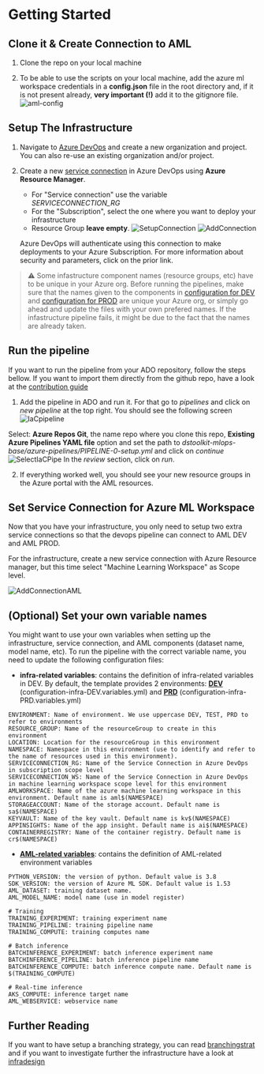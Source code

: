 # Getting Started

## Clone it & Create Connection to AML

1. Clone the repo on your local machine

2. To be able to use the scripts on your local machine, add the azure ml workspace credentials in a **config.json** file in the root directory and, if it is not present already, **very important (!)** add it to the gitignore file.\
   ![aml-config](./../media/azureml_config.png)

## Setup The Infrastructure

1. Navigate to [Azure DevOps](http://dev.azure.com/) and create a new organization and project. You can also re-use an existing organization and/or project.

2. Create a new [service connection](https://docs.microsoft.com/en-us/azure/devops/pipelines/library/service-endpoints?view=azure-devops&tabs=yaml) in Azure DevOps using **Azure Resource Manager**. 
   - For "Service connection" use the variable *SERVICECONNECTION_RG*
   - For the "Subscription", select the one where you want to deploy your infrastructure
   - Resource Group **leave empty**.
   ![SetupConnection](../media/create_service_connection.png) ![AddConnection](../media/new_connection.png)
   
   Azure DevOps will authenticate using this connection to make deployments to your Azure Subscription. For more information about security and parameters, click on the prior link.

> ⚠️ Some infastructure component names (resource groups, etc) have to be unique in your Azure org. Before running the pipelines, make sure that the names given to the components in [configuration for DEV](../../configuration/configuration-infra-DEV.variables.yml) and [configuration for PROD](../../configuration/configuration-infra-PRD.variables.yml) are unique your Azure org, or simply go ahead and update the files with your own prefered names. If the infastructure pipeline fails, it might be due to the fact that the names are already taken.

## Run the pipeline

If you want to run the pipeline from your ADO repository, follow the steps bellow. If you want to import them directly from the github repo, have a look at the [contribution guide](../../CONTRIBUTING.md)

1. Add the pipeline in ADO and run it. For that go to _pipelines_ and click on _new pipeline_ at the top right. You should see the following screen ![IaCpipeline](../media/build-connect.png)

Select: **Azure Repos Git**, the name repo where you clone this repo, **Existing Azure Pipelines YAML file** option and set the path to _dstoolkit-mlops-base/azure-pipelines/PIPELINE-0-setup.yml_ and click on _continue_ ![SelectIaCPipe](../media/select-iac-pipeline.png) In the _review_ section, click on _run_.

2. If everything worked well, you should see your new resource groups in the Azure portal with the AML resources.

## Set Service Connection for Azure ML Workspace

Now that you have your infrastructure, you only need to setup two extra service connections so that the devops pipeline can connect to AML DEV and AML PROD.

For the infrastructure, create a new service connection with Azure Resource manager, but this time select "Machine Learning Workspace" as Scope level.

![AddConnectionAML](../../docs/media/create_service_connection_aml.png)

## (Optional) Set your own variable names

You might want to use your own variables when setting up the infrastructure, service connection, and AML components (dataset name, model name, etc). To run the pipeline with the correct variable name, you need to update the following configuration files:

- **infra-related variables**: contains the definition of infra-related variables in DEV. By default, the template provides 2 environments: **[DEV](../../configuration/configuration-infra-DEV.variables.yml)** (configuration-infra-DEV.variables.yml) and **[PRD](../../configuration/configuration-infra-PRD.variables.yml)** (configuration-infra-PRD.variables.yml)

```
ENVIRONMENT: Name of environment. We use uppercase DEV, TEST, PRD to refer to environments
RESOURCE_GROUP: Name of the resourceGroup to create in this environment
LOCATION: Location for the resourceGroup in this environment
NAMESPACE: Namespace in this environment (use to identify and refer to the name of resources used in this environment).
SERVICECONNECTION_RG: Name of the Service Connection in Azure DevOps in subscription scope level
SERVICECONNECTION_WS: Name of the Service Connection in Azure DevOps in machine learning workspace scope level for this environment
AMLWORKSPACE: Name of the azure machine learning workspace in this environment. Default name is aml$(NAMESPACE)
STORAGEACCOUNT: Name of the storage account. Default name is sa$(NAMESPACE)
KEYVAULT: Name of the key vault. Default name is kv$(NAMESPACE)
APPINSIGHTS: Name of the app insight. Default name is ai$(NAMESPACE)
CONTAINERREGISTRY: Name of the container registry. Default name is cr$(NAMESPACE)
```

- **[AML-related variables](../../configuration/configuration-aml.variables.yml)**: contains the definition of AML-related environment variables

```
PYTHON_VERSION: the version of python. Default value is 3.8
SDK_VERSION: the version of Azure ML SDK. Default value is 1.53
AML_DATASET: training dataset name.
AML_MODEL_NAME: model name (use in model register)

# Training
TRAINING_EXPERIMENT: training experiment name
TRAINING_PIPELINE: training pipeline name
TRAINING_COMPUTE: training computes name

# Batch inference
BATCHINFERENCE_EXPERIMENT: batch inference experiment name
BATCHINFERENCE_PIPELINE: batch inference pipeline name
BATCHINFERENCE_COMPUTE: batch inference compute name. Default name is $(TRAINING_COMPUTE)

# Real-time inference
AKS_COMPUTE: inference target name
AML_WEBSERVICE: webservice name
```

## Further Reading

If you want to have setup a branching strategy, you can read [branchingstrat](./BranchingStrategy.md) and if you want to investigate further the infrastructure have a look at [infradesign](./InfrastructureDesign.md)

